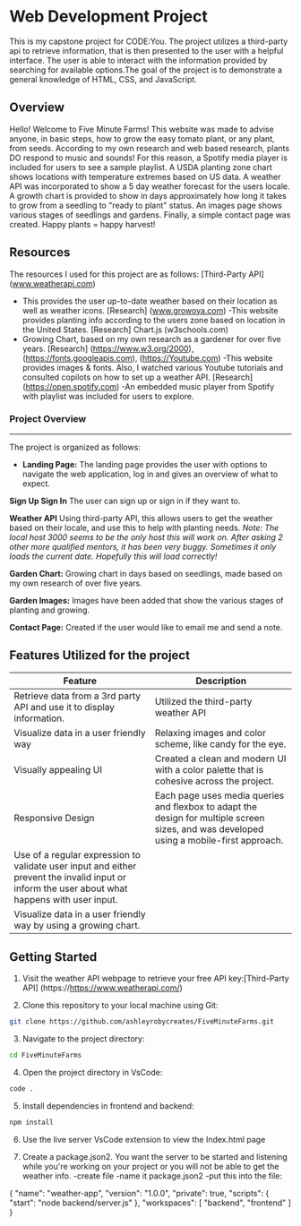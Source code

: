 # Web Development Project
This is my capstone project for CODE:You. The project utilizes a third-party api to retrieve information, that is then presented to the user with a helpful interface. 
The user is able to interact with the information provided by searching for available options.The goal of the project is to demonstrate a general knowledge of HTML, CSS, and JavaScript.

## Overview
 Hello! Welcome to Five Minute Farms! This website was made to advise anyone, in basic steps, how to grow the easy tomato plant, or any plant, from seeds. According to my own research and web based research, plants DO respond to music and sounds! For this reason, a Spotify media player is included for users to see a sample playlist. A USDA planting zone chart shows locations with temperature extremes based on US data. A weather API was incorporated to show a 5 day weather forecast for the users locale. A growth chart is provided to show in days approximately how long it takes to grow from a seedling to "ready to plant" status. An images page shows various stages of seedlings and gardens. Finally, a simple contact page was created. Happy plants = happy harvest!

## Resources
The resources I used for this project are as follows:
  [Third-Party API] (www.weatherapi.com)
  - This provides the user up-to-date weather based on their location as well as weather icons.
  [Research] (www.growoya.com)
   -This website provides planting info according to the users zone based on location in the United States.
  [Research] Chart.js (w3schools.com)
   - Growing Chart, based on my own research as a gardener for over five years.
  [Research] (https://www.w3.org/2000), (https://fonts.googleapis.com), (https://Youtube.com)
   -This website provides images & fonts. Also, I watched various Youtube tutorials and consulted copilots on how to set up a weather API.
   [Research] (https://open.spotify.com) 
   -An embedded music player from Spotify with playlist was included for users to explore.

### Project Overview
---

The project is organized as follows:

- **Landing Page:** The landing page provides the user with options to navigate the web application, log in and gives an overview of what to expect.

**Sign Up Sign In** The user can sign up or sign in if they want to.

**Weather API** Using third-party API, this allows users to get the weather based on their locale, and use this to help with planting needs. *Note: The local host 3000 seems to be the only host this will work on. After asking 2 other more qualified mentors, it has been very buggy. Sometimes it only loads the current date. Hopefully this will load correctly!*

**Garden Chart:** Growing chart in days based on seedlings, made based on my own research of over five years.

**Garden Images:** Images have been added that show the various stages of planting and growing. 

**Contact Page:** Created if the user would like to email me and send a note.

## Features Utilized for the project

  | Feature        | Description                           |
  |----------------|---------------------------------------|
  | Retrieve data from a 3rd party API and use it to display information. | Utilized the third-party weather API |
  | Visualize data in a user friendly way | Relaxing images and color scheme, like candy for the eye. |
  | Visually appealing UI | Created a clean and modern UI with a color palette that is cohesive across the project. |
  | Responsive Design | Each page uses media queries and flexbox to adapt the design for multiple screen sizes, and was developed using a mobile-first approach. |
  |Use of a regular expression to validate user input and either prevent the invalid input or inform the user about what happens with user input. |
  |Visualize data in a user friendly way by using a growing chart. |

## Getting Started
1.  Visit the weather API webpage to retrieve your free API key:[Third-Party API] (https://https://www.weatherapi.com/)

2. Clone this repository to your local machine using Git:

```bash
git clone https://github.com/ashleyrobycreates/FiveMinuteFarms.git
```
3. Navigate to the project directory:
```bash
cd FiveMinuteFarms
```
4. Open the project directory in VsCode:
```bash
code .
```
5. Install dependencies in frontend and backend:
```bash
npm install
```
6. Use the live server VsCode extension to view the Index.html page

7. Create a package.json2. You want the server to be started and listening while you're working on your project or you will not be able to get the weather info. 
-create file
-name it package.json2
-put this into the file:

{
    "name": "weather-app",
    "version": "1.0.0",
    "private": true,
    "scripts": {
        "start": "node backend/server.js"
    },
"workspaces": [
    "backend",
    "frontend"
  ]
}




